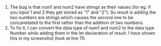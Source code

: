 1. The bug is that num1 and num2 have strings as their values (for eg. if you input 1 and 2 they get stored as "1" and "2"). So result is adding the two numbers are strings which causes the second one to be concanetated to the first rather than the addition of two numbers.
2. To fix it, I can convert the data type of num1 and num2 to the data type Number while adding them in the let declaration of result. I have shown this in my screenshot (look at line 11).